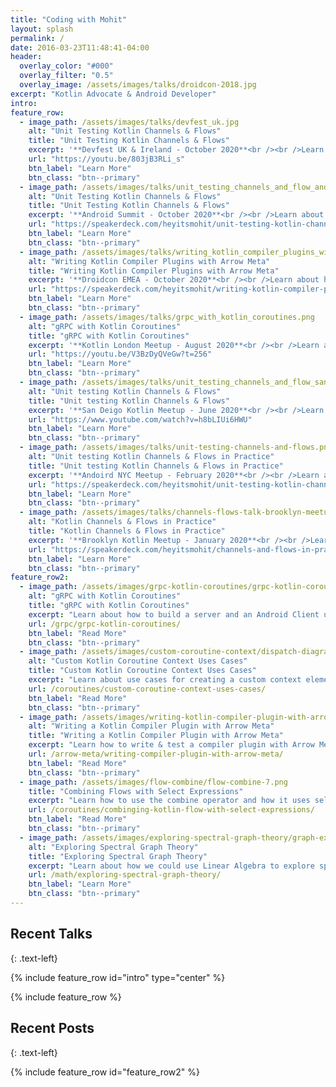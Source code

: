 ```yaml
---
title: "Coding with Mohit"
layout: splash
permalink: /
date: 2016-03-23T11:48:41-04:00
header:
  overlay_color: "#000"
  overlay_filter: "0.5"
  overlay_image: /assets/images/talks/droidcon-2018.jpg
excerpt: "Kotlin Advocate & Android Developer"
intro:
feature_row:
  - image_path: /assets/images/talks/devfest_uk.jpg
    alt: "Unit Testing Kotlin Channels & Flows"
    title: "Unit Testing Kotlin Channels & Flows"
    excerpt: '**Devfest UK & Ireland - October 2020**<br /><br />Learn about how to write unit tests for channels and flows'
    url: "https://youtu.be/803jB3RLi_s"
    btn_label: "Learn More"
    btn_class: "btn--primary"
  - image_path: /assets/images/talks/unit_testing_channels_and_flow_android_summit.png
    alt: "Unit Testing Kotlin Channels & Flows"
    title: "Unit Testing Kotlin Channels & Flows"
    excerpt: '**Android Summit - October 2020**<br /><br />Learn about how to write unit tests for channels and flows'
    url: "https://speakerdeck.com/heyitsmohit/unit-testing-kotlin-channels-and-flows-android-summit"
    btn_label: "Learn More"
    btn_class: "btn--primary"
  - image_path: /assets/images/talks/writing_kotlin_compiler_plugins_with_arrow_meta.jpg
    alt: "Writing Kotlin Compiler Plugins with Arrow Meta"
    title: "Writing Kotlin Compiler Plugins with Arrow Meta"
    excerpt: '**Droidcon EMEA - October 2020**<br /><br />Learn about how to write Compiler Plugins with Arrow Meta'
    url: "https://speakerdeck.com/heyitsmohit/writing-kotlin-compiler-plugins-with-arrow-meta"
    btn_label: "Learn More"
    btn_class: "btn--primary"
  - image_path: /assets/images/talks/grpc_with_kotlin_coroutines.png
    alt: "gRPC with Kotlin Coroutines"
    title: "gRPC with Kotlin Coroutines"
    excerpt: '**Kotlin London Meetup - August 2020**<br /><br />Learn about how to build a server and client using gRPC with Kotlin coroutines.'
    url: "https://youtu.be/V3BzDyQVeGw?t=256"
    btn_label: "Learn More"
    btn_class: "btn--primary"
  - image_path: /assets/images/talks/unit_testing_channels_and_flow_san_deigo.png
    alt: "Unit testing Kotlin Channels & Flows"
    title: "Unit testing Kotlin Channels & Flows"
    excerpt: '**San Deigo Kotlin Meetup - June 2020**<br /><br />Learn about how to unit tests errors, retries and requests with Channels & Flows.'
    url: "https://www.youtube.com/watch?v=h8bLIUi6HWU"
    btn_label: "Learn More"
    btn_class: "btn--primary"
  - image_path: /assets/images/talks/unit-testing-channels-and-flows.png
    alt: "Unit testing Kotlin Channels & Flows in Practice"
    title: "Unit testing Kotlin Channels & Flows in Practice"
    excerpt: '**Andoird NYC Meetup - February 2020**<br /><br />Learn about how to unit tests errors, retries and requests with Channels & Flows.'
    url: "https://speakerdeck.com/heyitsmohit/unit-testing-kotlin-channels-and-flows"
    btn_label: "Learn More"
    btn_class: "btn--primary"
  - image_path: /assets/images/talks/channels-flows-talk-brooklyn-meetup.jpeg
    alt: "Kotlin Channels & Flows in Practice"
    title: "Kotlin Channels & Flows in Practice"
    excerpt: '**Brooklyn Kotlin Meetup - January 2020**<br /><br />Learn about how Channels and Flows work. We will look at how Flow could be used for polling'
    url: "https://speakerdeck.com/heyitsmohit/channels-and-flows-in-practice"
    btn_label: "Learn More"
    btn_class: "btn--primary"
feature_row2:
  - image_path: /assets/images/grpc-kotlin-coroutines/grpc-kotlin-coroutines-1.png
    alt: "gRPC with Kotlin Coroutines"
    title: "gRPC with Kotlin Coroutines"
    excerpt: "Learn about how to build a server and an Android Client using the gRPC-Kotlin library with coroutines."
    url: /grpc/grpc-kotlin-coroutines/
    btn_label: "Read More"
    btn_class: "btn--primary"
  - image_path: /assets/images/custom-coroutine-context/dispatch-diagram.jpeg
    alt: "Custom Kotlin Coroutine Context Uses Cases"
    title: "Custom Kotlin Coroutine Context Uses Cases"
    excerpt: "Learn about use cases for creating a custom context element. I'll share use cases for dispatcher provider, thread local data and database transactions."
    url: /coroutines/custom-coroutine-context-uses-cases/
    btn_label: "Read More"
    btn_class: "btn--primary"
  - image_path: /assets/images/writing-kotlin-compiler-plugin-with-arrow-meta/arrow-meta-kotlin-compiler-plugin-2.gif
    alt: "Writing a Kotlin Compiler Plugin with Arrow Meta"
    title: "Writing a Kotlin Compiler Plugin with Arrow Meta"
    excerpt: "Learn how to write & test a compiler plugin with Arrow Meta. I will share with you how to build an example plugin."
    url: /arrow-meta/writing-compiler-plugin-with-arrow-meta/
    btn_label: "Read More"
    btn_class: "btn--primary"
  - image_path: /assets/images/flow-combine/flow-combine-7.png
    title: "Combining Flows with Select Expressions"
    excerpt: "Learn how to use the combine operator and how it uses select expressions under the hood."
    url: /coroutines/combinging-kotlin-flow-with-select-expressions/
    btn_label: "Read More"
    btn_class: "btn--primary"
  - image_path: /assets/images/exploring-spectral-graph-theory/graph-example-3.png
    alt: "Exploring Spectral Graph Theory"
    title: "Exploring Spectral Graph Theory"
    excerpt: "Learn about how we could use Linear Algebra to explore spectral properties of graphs."
    url: /math/exploring-spectral-graph-theory/
    btn_label: "Learn More"
    btn_class: "btn--primary" 
---
```


## Recent Talks
{: .text-left}

{% include feature_row id="intro" type="center" %}

{% include feature_row %}

## Recent Posts
{: .text-left}

{% include feature_row id="feature_row2" %}